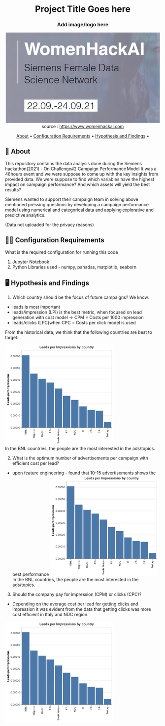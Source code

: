 <div align="center">

# Project Title Goes here 

###  Add image/logo here
<img src='https://github.com/saumyagoyal95/Siemens-Hackathon/blob/2add5e4cb19d624e573a675cfbbd849332bd43a0/Title.png' width=500px> <br>
source : https://www.womenhackai.com <br>

  
[About](#about) •
[Configuration Requirements](#configuration-requirements) •
[Hypothesis and Findings](#installation) •

  
</div>

## 📒 About <a name="about"></a>

This repository contains the data analysis done during the Siemens hackathon(2021) - On Challenge#2 Campaign Performance Model
It was a 48hours event and we were suppose to come up with the key insights from provided data. We were suppose to find which variables have the highest impact on campaign performance? And which assets will yield the best results? 

Siemens wanted to support their campaign team in solving above mentioned pressing questions by developing a campaign performance model using numerical and categorical data and applying explorative and predictive analytics.

(Data not uploaded for the privacy reasons)

## 👨‍💻 Configuration Requirements <a name="configuration-requirements"></a>

What is the required configuration for running this code
1. Jupyter Notebook
2. Python Libraries used - numpy, panadas, matplotlib, seaborn

## 🖥️ Hypothesis and Findings <a name="installation"></a>

1. Which country should be the focus of future campaigns?
We know:
-	leads is most important 
-	leads/impression (LPI) is the best metric, when focused on lead generation with cost model → CPM = Costs per 1000 impression
-	leads/clicks (LPC)when CPC = Costs per click model is used

From the historical data, we think that the following countries are best to target:

<img src='https://github.com/saumyagoyal95/Siemens-Hackathon/blob/bf61a7c83d84765d0715d7b43aeb3d035c0c36e9/finding1.png' width=350px> <br>
In the BNL countries, the people are the most interested in the ads/topics.


2. What is the optimum number of advertisements per campaign with efficient cost per lead?

- upon feature engineering - found that 10-15 advertisements shows the best performance
<img src='https://github.com/saumyagoyal95/Siemens-Hackathon/blob/bf61a7c83d84765d0715d7b43aeb3d035c0c36e9/finding1.png' width=350px> <br>
In the BNL countries, the people are the most interested in the ads/topics.

3. Should the company pay for impression (CPM) or clicks (CPC)?

- Depending on the average cost per lead for getting clicks and impression it was evident from the data that getting clicks was more cost efficient in Italy and NDC region.

<img src='https://github.com/saumyagoyal95/Siemens-Hackathon/blob/bf61a7c83d84765d0715d7b43aeb3d035c0c36e9/finding1.png' width=350px> <br>


